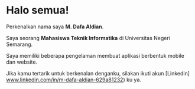 # Halo semua! 

Perkenalkan nama saya **M. Dafa Aldian**.<br>

Saya seorang **Mahasiswa Teknik Informatika** di Universitas Negeri Semarang.<br>

Saya memiliki beberapa pengelaman membuat aplikasi berbentuk mobile dan website.

Jika kamu tertarik untuk berkenalan denganku, silakan ikuti akun [Linkedin] www.linkedin.com/in/m-dafa-aldian-629a81232) ku ya.
